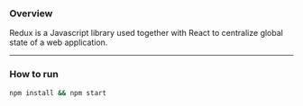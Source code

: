 ### **Overview**

Redux is a Javascript library used together with React to centralize global state of a web application.

---

### **How to run**
```bash
npm install && npm start
```

